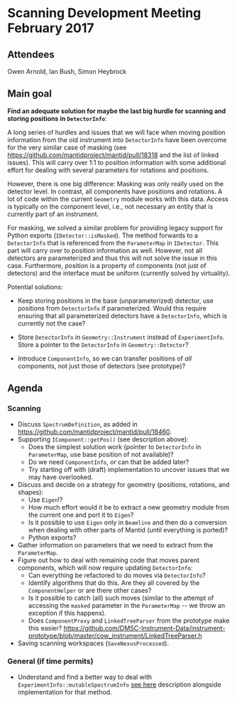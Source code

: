 # Scanning Development Meeting February 2017

## Attendees

Owen Arnold,
Ian Bush,
Simon Heybrock

## Main goal

**Find an adequate solution for maybe the last big hurdle for scanning and storing positions in `DetectorInfo`**:

A long series of hurdles and issues that we will face when moving position information from the old instrument into `DetectorInfo` have been overcome for the very similar case of masking (see https://github.com/mantidproject/mantid/pull/18318 and the list of linked issues). This will carry over 1:1 to position information with some additional effort for dealing with several parameters for rotations and positions.

However, there is one big difference: Masking was only really used on the detector level. In contrast, all components have positions and rotations. A lot of code within the current `Geometry` module works with this data. Access is typically on the component level, i.e., not necessary an entity that is currently part of an instrument.

For masking, we solved a similar problem for providing legacy support for Python exports (`IDetector::isMasked`). The method forwards to a `DetectorInfo` that is referenced from the `ParameterMap` in `IDetector`. This part will carry over to position information as well. However, not all detectors are parameterized and thus this will not solve the issue in this case. Furthermore, position is a property of components (not just of detectors) and the interface must be uniform (currently solved by virtuality).

Potential solutions:

- Keep storing positions in the base (unparameterized) detector, use positions from `DetectorInfo` if parameterized. Would this require ensuring that all parameterized detectors have a `DetectorInfo`, which is currently not the case?

- Store `DetectorInfo` in `Geometry::Instrument` instead of `ExperimentInfo`. Store a pointer to the `DetectorInfo` in `Geometry::Detector`?

- Introduce `ComponentInfo`, so we can transfer positions of *all* components, not just those of detectors (see prototype)?

## Agenda

### Scanning

- Discuss `SpectrumDefinition`, as added in https://github.com/mantidproject/mantid/pull/18460.
- Supporting `IComponent::getPos()` (see description above):
  - Does the simplest solution work (pointer to `DetectorInfo` in `ParameterMap`, use base position of not available)?
  - Do we need `ComponentInfo`, or can that be added later?
  - Try starting off with (draft) implementation to uncover issues that we may have overlooked.
- Discuss and decide on a strategy for geometry (positions, rotations, and shapes):
  - Use `Eigen`!?
  - How much effort would it be to extract a new geometry module from the current one and port it to `Eigen`?
  - Is it possible to use `Eigen` only in `Beamline` and then do a conversion when dealing with other parts of Mantid (until everything is ported)? 
  - Python exports?
- Gather information on parameters that we need to extract from the `ParameterMap`.
- Figure out how to deal with remaining code that moves parent components, which will now require updating `DetectorInfo`:
  - Can everything be refactored to do moves via `DetectorInfo`?
  - Identify algorithms that do this. Are they all covered by the `ComponentHelper` or are there other cases?
  - Is it possible to catch (all) such moves (similar to the attempt of accessing the `masked` parameter in the `ParameterMap` -- we throw an exception if this happens).
  - Does `ComponentProxy` and `LinkedTreeParser` from the prototype make this easier? https://github.com/DMSC-Instrument-Data/instrument-prototype/blob/master/cow_instrument/LinkedTreeParser.h
- Saving scanning workspaces (`SaveNexusProcessed`).

### General (if time permits)

* Understand and find a better way to deal with `ExperimentInfo::mutableSpectrumInfo` [see here](https://github.com/mantidproject/mantid/pull/18460/files) description alongside implementation for that method.
